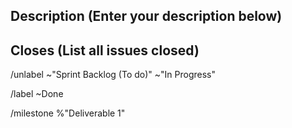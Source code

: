 ## Description (Enter your description below)

## Closes (List all issues closed)


/unlabel ~"Sprint Backlog (To do)" ~"In Progress"

/label ~Done 

/milestone %"Deliverable 1" 